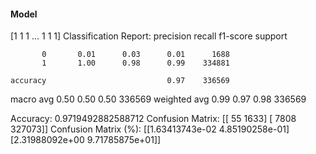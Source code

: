 #### Model
[1 1 1 ... 1 1 1]
Classification Report:
              precision    recall  f1-score   support

           0       0.01      0.03      0.01      1688
           1       1.00      0.98      0.99    334881

    accuracy                           0.97    336569
   macro avg       0.50      0.50      0.50    336569
weighted avg       0.99      0.97      0.98    336569

Accuracy: 0.9719492882588712
Confusion Matrix:
[[    55   1633]
 [  7808 327073]]
Confusion Matrix (%):
[[1.63413743e-02 4.85190258e-01]
 [2.31988092e+00 9.71785875e+01]]
